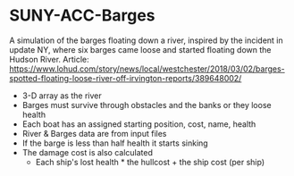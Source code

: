 # SUNY-ACC-Barges
A simulation of the barges floating down a river, inspired by the incident in update NY, where six barges came loose and started floating down the Hudson River.
Article: https://www.lohud.com/story/news/local/westchester/2018/03/02/barges-spotted-floating-loose-river-off-irvington-reports/389648002/

- 3-D array as the river
- Barges must survive through obstacles and the banks or they loose health
- Each boat has an assigned starting position, cost, name, health
- River & Barges data are from input files
- If the barge is less than half health it starts sinking
- The damage cost is also calculated
  - Each ship's lost health * the hullcost + the ship cost (per ship)
  
